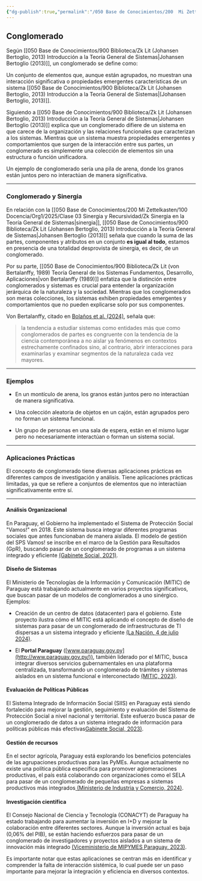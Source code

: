 ```yaml
---
{"dg-publish":true,"permalink":"/050 Base de Conocimientos/200  Mi Zettelkasten/100 Docencia/Org1/2025/Clase 03 Sinergia y Recursividad/Zk Conglomerado/","tags":["digitalGarden"]}
---
```


## Conglomerado
Según [[050 Base de Conocimientos/900 Biblioteca/Zk Lit (Johansen Bertoglio, 2013) Introducción a la Teoría General de Sistemas\|Johansen Bertoglio (2013)]], un conglomerado se define como:

Un conjunto de elementos que, aunque están agrupados, no muestran una interacción significativa o propiedades emergentes características de un sistema [[050 Base de Conocimientos/900 Biblioteca/Zk Lit (Johansen Bertoglio, 2013) Introducción a la Teoría General de Sistemas\|(Johansen Bertoglio, 2013)]].

Siguiendo a [[050 Base de Conocimientos/900 Biblioteca/Zk Lit (Johansen Bertoglio, 2013) Introducción a la Teoría General de Sistemas\|Johansen Bertoglio (2013)]] explica que un conglomerado difiere de un sistema en que carece de la organización y las relaciones funcionales que caracterizan a los sistemas. Mientras que un sistema muestra propiedades emergentes y comportamientos que surgen de la interacción entre sus partes, un conglomerado es simplemente una colección de elementos sin una estructura o función unificadora.

Un ejemplo de conglomerado sería una pila de arena, donde los granos están juntos pero no interactúan de manera significativa.

----
### Conglomerado y Sinergia
En relación con la [[050 Base de Conocimientos/200  Mi Zettelkasten/100 Docencia/Org1/2025/Clase 03 Sinergia y Recursividad/Zk Sinergia en la Teoría General de Sistemas\|sinergia]], [[050 Base de Conocimientos/900 Biblioteca/Zk Lit (Johansen Bertoglio, 2013) Introducción a la Teoría General de Sistemas\|Johansen Bertoglio (2013)]] señala que cuando la suma de las partes, componentes y atributos en un conjunto **es igual al todo**, estamos en presencia de una totalidad desprovista de sinergia, es decir, de un conglomerado.

Por su parte, [[050 Base de Conocimientos/900 Biblioteca/Zk Lit (von Bertalanffy, 1989) Teoría General de los Sistemas Fundamentos, Desarrollo, Aplicaciones\|von Bertalanffy (1989)]] enfatiza que la distinción entre conglomerados y sistemas es crucial para entender la organización jerárquica de la naturaleza y la sociedad. Mientras que los conglomerados son meras colecciones, los sistemas exhiben propiedades emergentes y comportamientos que no pueden explicarse solo por sus componentes.

 Von Bertalanffy, citado en [Bolaños et al. (2024)](https://revistas.uleam.edu.ec/index.php/uleam_bahia_magazine/article/view/556), señala que:
 > la tendencia a estudiar sistemas como entidades más que como conglomerados de partes es congruente con la tendencia de la ciencia contemporánea a no aislar ya fenómenos en contextos estrechamente confinados sino, al contrario, abrir interacciones para examinarlas y examinar segmentos de la naturaleza cada vez mayores.
 
----
### Ejemplos
- En un montículo de arena, los granos están juntos pero no interactúan de manera significativa.

- Una colección aleatoria de objetos en un cajón, están agrupados pero no forman un sistema funcional.

- Un grupo de personas en una sala de espera, están en el mismo lugar pero no necesariamente interactúan o forman un sistema social.

----
### Aplicaciones Prácticas
El concepto de conglomerado tiene diversas aplicaciones prácticas en diferentes campos de investigación y análisis. Tiene aplicaciones prácticas limitadas, ya que se refiere a conjuntos de elementos que no interactúan significativamente entre sí.

----
#### Análisis Organizacional
En Paraguay, el Gobierno ha implementado el Sistema de Protección Social "Vamos!" en 2018. Este sistema busca integrar diferentes programas sociales que antes funcionaban de manera aislada. El modelo de gestión del SPS Vamos! se inscribe en el marco de la Gestión para Resultados (GpR), buscando pasar de un conglomerado de programas a un sistema integrado y eficiente [(Gabinete Social, 2021)](https://gabinetesocial.gov.py/wp-content/uploads/2023/10/ges.pdf).

#### Diseño de Sistemas
El Ministerio de Tecnologías de la Información y Comunicación (MITIC) de Paraguay está trabajando actualmente en varios proyectos significativos, que buscan pasar de un modelos de conglomerados a uno sinérgico. Ejemplos:

- Creación de un centro de datos (datacenter) para el gobierno. Este proyecto ilustra cómo el MITIC está aplicando el concepto de diseño de sistemas para pasar de un conglomerado de infraestructuras de TI dispersas a un sistema integrado y eficiente [(La Nación, 4 de julio 2024)](https://www.lanacion.com.py/politica/2024/07/04/licitacion-de-data-center-permitira-al-estado-optimizar-recursos-dice-mitic/).

- El **Portal Paraguay** ([www.paraguay.gov.py](http://www.paraguay.gov.py/)), también liderado por el MITIC, busca integrar diversos servicios gubernamentales en una plataforma centralizada, transformando un conglomerado de trámites y sistemas aislados en un sistema funcional e interconectado [(MITIC, 2023)](https://mitic.gov.py/impulsando-la-transformacion-digital-con-el-portal-paraguay-y-la-identidad-electronica-2/).
 
#### Evaluación de Políticas Públicas
El Sistema Integrado de Información Social (SIIS) en Paraguay está siendo fortalecido para mejorar la gestión, seguimiento y evaluación del Sistema de Protección Social a nivel nacional y territorial. Este esfuerzo busca pasar de un conglomerado de datos a un sistema integrado de información para políticas públicas más efectivas[Gabinete Social, 2023)](https://gabinetesocial.gov.py/wp-content/uploads/2023/10/lineamientos.pdf).

#### Gestión de recursos
En el sector agrícola, Paraguay está explorando los beneficios potenciales de las agrupaciones productivas para las PyMEs. Aunque actualmente no existe una política pública específica para promover aglomeraciones productivas, el país está colaborando con organizaciones como el SELA para pasar de un conglomerado de pequeñas empresas a sistemas productivos más integrados[ (Ministerio de Industria y Comercio, 2024)](https://www.mipymes.gov.py/wp-content/uploads/2025/02/Resumen-Paraguay-2024.pdf).

#### Investigación científica
El Consejo Nacional de Ciencia y Tecnología (CONACYT) de Paraguay ha estado trabajando para aumentar la inversión en I+D y mejorar la colaboración entre diferentes sectores. Aunque la inversión actual es baja (0,06% del PIB), se están haciendo esfuerzos para pasar de un conglomerado de investigadores y proyectos aislados a un sistema de innovación más integrado [(Viceministerio de MIPYMES Paraguay, 2023)](https://www.mipymes.gov.py/wp-content/uploads/2023/02/6_TICs.pdf).

Es importante notar que estas aplicaciones se centran más en identificar y comprender la falta de interacción sistémica, lo cual puede ser un paso importante para mejorar la integración y eficiencia en diversos contextos.